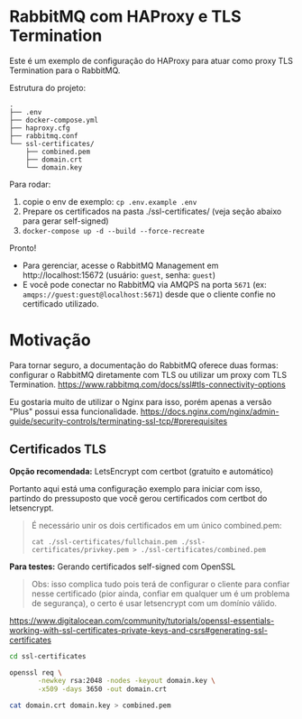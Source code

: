 # RabbitMQ com HAProxy e TLS Termination

Este é um exemplo de configuração do HAProxy para atuar como proxy TLS Termination para o RabbitMQ.

Estrutura do projeto:
```
.
├── .env
├── docker-compose.yml
├── haproxy.cfg
├── rabbitmq.conf
└── ssl-certificates/
    ├── combined.pem
    ├── domain.crt
    └── domain.key
```

Para rodar:
1. copie o env de exemplo: `cp .env.example .env`
2. Prepare os certificados na pasta ./ssl-certificates/ (veja seção abaixo para gerar self-signed)
2. `docker-compose up -d --build --force-recreate`

Pronto!
- Para gerenciar, acesse o RabbitMQ Management em http://localhost:15672 (usuário: `guest`, senha: `guest`)
- E você pode conectar no RabbitMQ via AMQPS na porta `5671` (ex: `amqps://guest:guest@localhost:5671`) desde que o cliente confie no certificado utilizado.

# Motivação

Para tornar seguro, a documentação do RabbitMQ oferece duas formas: configurar o RabbitMQ diretamente com TLS ou utilizar um proxy com TLS Termination. https://www.rabbitmq.com/docs/ssl#tls-connectivity-options

Eu gostaria muito de utilizar o Nginx para isso, porém apenas a versão "Plus" possui essa funcionalidade. https://docs.nginx.com/nginx/admin-guide/security-controls/terminating-ssl-tcp/#prerequisites

## Certificados TLS

**Opção recomendada:** LetsEncrypt com certbot (gratuito e automático)

Portanto aqui está uma configuração exemplo para iniciar com isso, partindo do pressuposto que você gerou certificados com certbot do letsencrypt.

> É necessário unir os dois certificados em um único combined.pem:
> ```
> cat ./ssl-certificates/fullchain.pem ./ssl-certificates/privkey.pem > ./ssl-certificates/combined.pem
> ```

**Para testes:** Gerando certificados self-signed com OpenSSL

> Obs: isso complica tudo pois terá de configurar o cliente para confiar nesse certificado (pior ainda, confiar em qualquer um é um problema de segurança), o certo é usar letsencrypt com um domínio válido.

https://www.digitalocean.com/community/tutorials/openssl-essentials-working-with-ssl-certificates-private-keys-and-csrs#generating-ssl-certificates
```bash
cd ssl-certificates

openssl req \
       -newkey rsa:2048 -nodes -keyout domain.key \
       -x509 -days 3650 -out domain.crt

cat domain.crt domain.key > combined.pem
```
